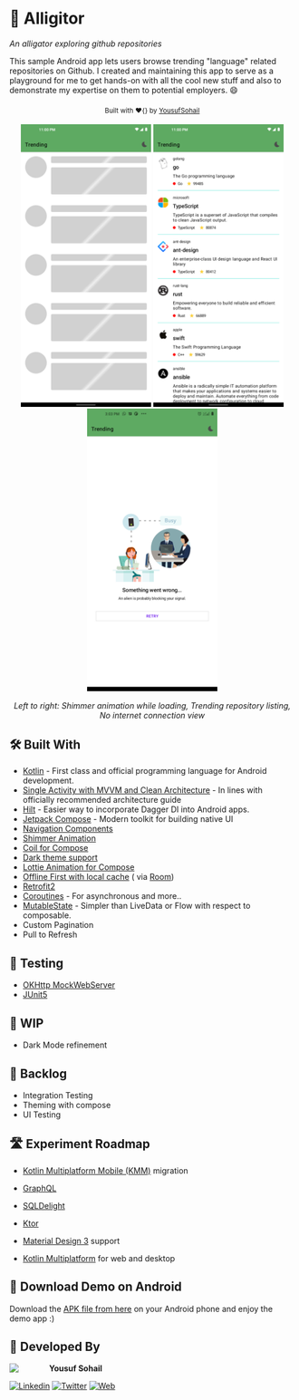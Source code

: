 # 🐊 Alligitor
*An alligator exploring github repositories*

This sample Android app lets users browse trending "language" related repositories on Github. I created and maintaining
this app to serve as a playground for me to get hands-on with all the cool new stuff and also to demonstrate my
expertise on them to potential employers. 😄

<div align="center">
  <sub>Built with ❤︎{} by <a href="https://www.linkedin.com/in/yousufsohail/">YousufSohail</a></sub>
</div>
<br/>

<div align="center">
<img src="https://github.com/YousufSohail/Alligitor/blob/main/screenshots/Alligitor-Shimmer-Animation.png" width="230px" />  <img src="https://github.com/YousufSohail/Alligitor/blob/main/screenshots/Alligitor-Trending-Repository-Listing.png" width="230px" />  <img src="https://github.com/YousufSohail/Alligitor/blob/main/screenshots/Alligitor-No-Internet-Lottie-Animation-View.png" width="230px" />
<p align = "center">

*Left to right: Shimmer animation while loading, Trending repository listing, No internet connection view*

</p>
</div>

## 🛠 Built With

- [Kotlin](https://kotlinlang.org/) - First class and official programming language for Android development.
- [Single Activity with MVVM and Clean Architecture](https://developer.android.com/topic/architecture) - In lines with
  officially recommended architecture guide
- [Hilt](https://dagger.dev/hilt) - Easier way to incorporate Dagger DI into Android apps.
- [Jetpack Compose](https://developer.android.com/jetpack/compose) - Modern toolkit for building native UI
- [Navigation Components](https://developer.android.com/guide/navigation)
- [Shimmer Animation](https://developer.android.com/jetpack/compose/animation)
- [Coil for Compose](https://coil-kt.github.io/coil/compose/)
- [Dark theme support](https://developer.android.com/guide/topics/ui/look-and-feel/darktheme)
- [Lottie Animation for Compose](https://airbnb.io/lottie/#/android-compose)
- [Offline First with local cache](https://developer.android.com/topic/architecture/data-layer) (
  via [Room](https://developer.android.com/jetpack/androidx/releases/room))
- [Retrofit2](https://square.github.io/retrofit/)
- [Coroutines](https://kotlinlang.org/docs/reference/coroutines-overview.html) - For asynchronous and more..
- [MutableState](https://developer.android.com/jetpack/compose/state) - Simpler than LiveData or Flow with respect to
  composable.
- Custom Pagination
- Pull to Refresh

## 🚦 Testing

- [OKHttp MockWebServer](https://github.com/square/okhttp/tree/master/mockwebserver)
- [JUnit5](https://github.com/mannodermaus/android-junit5)

## 🚧 WIP

- Dark Mode refinement

## 🎳 Backlog

- Integration Testing
- Theming with compose
- UI Testing

## 🛣 Experiment Roadmap

- [Kotlin Multiplatform Mobile (KMM)](https://kotlinlang.org/lp/mobile/) migration
- [GraphQL](https://www.apollographql.com/docs/kotlin/)
- [SQLDelight](https://cashapp.github.io/sqldelight/)
- [Ktor](https://ktor.io/)
- [Material Design 3](https://m3.material.io/) support

- [Kotlin Multiplatform](https://kotlinlang.org/docs/multiplatform.html) for web and desktop

## 📱 Download Demo on Android

Download the [APK file from here](https://github.com/YousufSohail/Alligitor/blob/main/Alligitor-App.apk?raw=true) on
your Android phone and enjoy the demo app :)

## 👨 Developed By

<a href="https://www.linkedin.com/in/yousufsohail/" target="_blank">
  <img src="https://avatars1.githubusercontent.com/u/2059838?s=460&v=4" width="70" align="left">
</a>

**Yousuf Sohail**

[![Linkedin](https://img.shields.io/badge/-linkedin-grey?logo=linkedin)](https://www.linkedin.com/in/yousufsohail/)
[![Twitter](https://img.shields.io/badge/-twitter-grey?logo=twitter)](https://twitter.com/YouusufSohail)
[![Web](https://img.shields.io/badge/-web-grey?logo=appveyor)](https://yousufsohail.com/)
